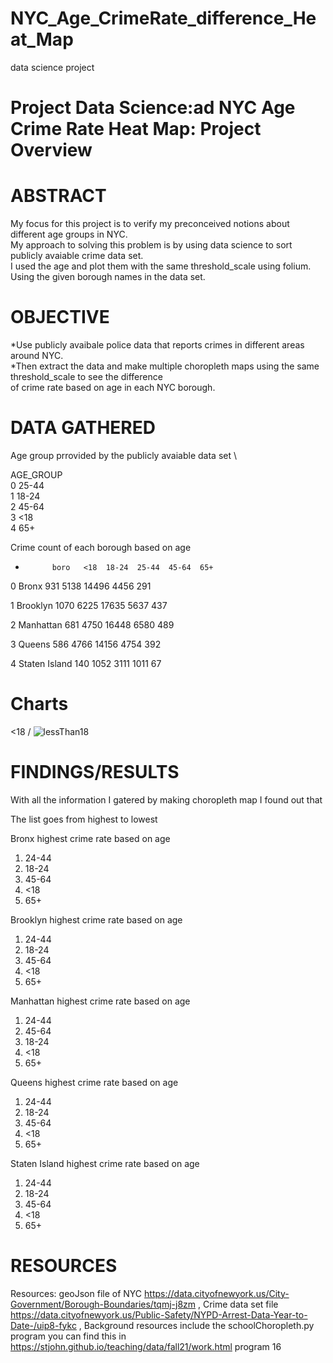 # NYC_Age_CrimeRate_difference_Heat_Map
data science project

# Project Data Science:ad NYC Age Crime Rate Heat Map: Project Overview

# ABSTRACT
My focus for this project is to verify my preconceived notions about different age groups in NYC.\
My approach to solving this problem is by using data science to sort publicly avaiable crime data set. \
I used the age and plot them with the same threshold_scale using folium. Using the given borough names in the data set.

# OBJECTIVE
*Use publicly avaibale police data that reports crimes in different areas around NYC. \
*Then extract the data and make multiple choropleth maps using the same threshold_scale to see the difference \
of crime rate based on age in each NYC borough. 

# DATA GATHERED
Age group prrovided by the publicly avaiable data set \

AGE_GROUP \
0     25-44 \
1     18-24 \
2     45-64 \
3       <18 \
4       65+ 

Crime count of each borough based on age 

*           boro   <18  18-24  25-44  45-64  65+ 
            
0          Bronx   931   5138  14496   4456  291 

1       Brooklyn  1070   6225  17635   5637  437 

2      Manhattan   681   4750  16448   6580  489 

3         Queens   586   4766  14156   4754  392 

4  Staten Island   140   1052   3111   1011   67 


# Charts
<18 /
![lessThan18](https://user-images.githubusercontent.com/56932664/145445364-f5dc5b9c-04db-4a14-a552-c2fd1eb35dd4.PNG)

# FINDINGS/RESULTS

With all the information I gatered by making choropleth map I found out that 

The list goes from highest to lowest 

Bronx highest crime rate based on age 
1) 24-44 
2) 18-24 
3) 45-64 
4) <18 
5) 65+ 

Brooklyn highest crime rate based on age 
1) 24-44 
2) 18-24 
3) 45-64 
4) <18 
5) 65+ 

Manhattan highest crime rate based on age 
1) 24-44 
2) 45-64 
3) 18-24 
4) <18 
5) 65+ 

Queens highest crime rate based on age 
1) 24-44 
2) 18-24 
3) 45-64 
4) <18 
5) 65+ 

Staten Island highest crime rate based on age 
1) 24-44 
2) 18-24 
3) 45-64 
4) <18 
5) 65+ 


# RESOURCES
Resources: geoJson file of NYC https://data.cityofnewyork.us/City-Government/Borough-Boundaries/tqmj-j8zm , 
Crime data set file https://data.cityofnewyork.us/Public-Safety/NYPD-Arrest-Data-Year-to-Date-/uip8-fykc ,
Background resources include the schoolChoropleth.py program you can find this in https://stjohn.github.io/teaching/data/fall21/work.html program 16
